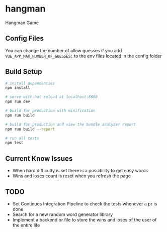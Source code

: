 # hangman

  Hangman Game

## Config Files

  You can change the number of allow guesses if you add `VUE_APP_MAX_NUMBER_OF_GUESSES:` to the env files located in the config folder

## Build Setup

``` bash
# install dependencies
npm install

# serve with hot reload at localhost:8080
npm run dev

# build for production with minification
npm run build

# build for production and view the bundle analyzer report
npm run build --report

# run all tests
npm test
```

## Current Know Issues

 - When hard difficulty is set there is a possibility to get easy words
 - Wins and loses count is reset when you refresh the page


## TODO

 - Set Continuos Integration Pipeline to check the tests whenever a pr is done
 - Search for a new random word generator library
 - Implement a backend or file to store the wins and loses of the user of the entire life

